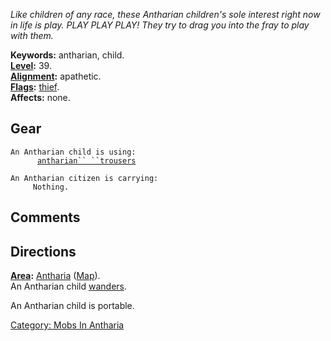 *Like children of any race, these Antharian children's sole interest
right now in life is play. PLAY PLAY PLAY! They try to drag you into the
fray to play with them.*

**Keywords:** antharian, child.  
**[Level](Level.md "wikilink"):** 39.  
**[Alignment](Alignment.md "wikilink"):** apathetic.  
**[Flags](:Category:_Mob_Types.md "wikilink"):**
[thief](Thieving_Mobs.md "wikilink").  
**Affects:** none.  

## Gear

`An Antharian child is using:`  
<worn on legs>`      `[`antharian`` ``trousers`](Antharian_Trousers.md "wikilink")

`An Antharian citizen is carrying:`  
`     Nothing.`

## Comments

## Directions

**[Area](:Category:_Areas.md "wikilink"):**
[Antharia](:Category:_Antharia.md "wikilink")
([Map](Antharia_Map.md "wikilink")).  
An Antharian child [wanders](Wandering_Mobs.md "wikilink").

An Antharian child is portable.  

[Category: Mobs In Antharia](Category:_Mobs_In_Antharia "wikilink")
